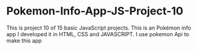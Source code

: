 # Pokemon-Info-App-JS-Project-10
This is project 10 of 15 basic JavaScript projects. This is an Pokémon info app I developed it in HTML, CSS and JAVASCRIPT. I use pokemon Api to make this app
